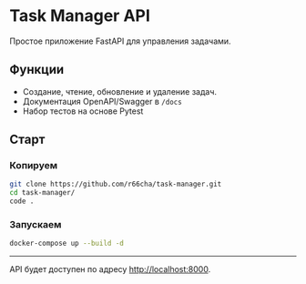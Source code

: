 # Task Manager API

Простое приложение FastAPI для управления задачами.

## Функции

- Создание, чтение, обновление и удаление задач.
- Документация OpenAPI/Swagger в `/docs`
- Набор тестов на основе Pytest

## Старт

### Копируем

```bash
git clone https://github.com/r66cha/task-manager.git
cd task-manager/
code .
```

### Запускаем

```bash
docker-compose up --build -d
```

---

API будет доступен по адресу [http://localhost:8000](http://localhost:8000).
